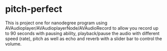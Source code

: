 # pitch-perfect
This is project one for nanodegree program using AVAudioplayer/AVAudioplayerNode/AVAudioRecord
to allow you record up to 90 seconds with pausing ability, playback/pause the audio with different
speed (rate), pitch as well as echo and reverb with a slider bar to control the volume.
